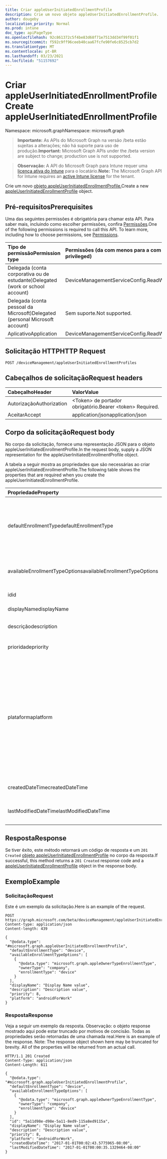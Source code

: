 ```yaml
---
title: Criar appleUserInitiatedEnrollmentProfile
description: Crie um novo objeto appleUserInitiatedEnrollmentProfile.
author: dougeby
localization_priority: Normal
ms.prod: intune
doc_type: apiPageType
ms.openlocfilehash: 92c861372c5f4be83d68f71e7513dd34f99f01f1
ms.sourcegitcommit: f592c9ff96ceeb40caa67fcfe90fe6c8525cb7d2
ms.translationtype: MT
ms.contentlocale: pt-BR
ms.lasthandoff: 03/23/2021
ms.locfileid: "51157692"
---
```

# <a name="create-appleuserinitiatedenrollmentprofile"></a><span data-ttu-id="c2d5e-103">Criar appleUserInitiatedEnrollmentProfile</span><span class="sxs-lookup"><span data-stu-id="c2d5e-103">Create appleUserInitiatedEnrollmentProfile</span></span>

<span data-ttu-id="c2d5e-104">Namespace: microsoft.graph</span><span class="sxs-lookup"><span data-stu-id="c2d5e-104">Namespace: microsoft.graph</span></span>

> <span data-ttu-id="c2d5e-105">**Importante:** As APIs do Microsoft Graph na versão /beta estão sujeitas a alterações; não há suporte para uso de produção.</span><span class="sxs-lookup"><span data-stu-id="c2d5e-105">**Important:** Microsoft Graph APIs under the /beta version are subject to change; production use is not supported.</span></span>

> <span data-ttu-id="c2d5e-106">**Observação:** A API do Microsoft Graph para Intune requer uma [licença ativa do Intune](https://go.microsoft.com/fwlink/?linkid=839381) para o locatário.</span><span class="sxs-lookup"><span data-stu-id="c2d5e-106">**Note:** The Microsoft Graph API for Intune requires an [active Intune license](https://go.microsoft.com/fwlink/?linkid=839381) for the tenant.</span></span>

<span data-ttu-id="c2d5e-107">Crie um novo [objeto appleUserInitiatedEnrollmentProfile.](../resources/intune-enrollment-appleuserinitiatedenrollmentprofile.md)</span><span class="sxs-lookup"><span data-stu-id="c2d5e-107">Create a new [appleUserInitiatedEnrollmentProfile](../resources/intune-enrollment-appleuserinitiatedenrollmentprofile.md) object.</span></span>

## <a name="prerequisites"></a><span data-ttu-id="c2d5e-108">Pré-requisitos</span><span class="sxs-lookup"><span data-stu-id="c2d5e-108">Prerequisites</span></span>
<span data-ttu-id="c2d5e-p101">Uma das seguintes permissões é obrigatória para chamar esta API. Para saber mais, incluindo como escolher permissões, confira [Permissões](/graph/permissions-reference).</span><span class="sxs-lookup"><span data-stu-id="c2d5e-p101">One of the following permissions is required to call this API. To learn more, including how to choose permissions, see [Permissions](/graph/permissions-reference).</span></span>

|<span data-ttu-id="c2d5e-111">Tipo de permissão</span><span class="sxs-lookup"><span data-stu-id="c2d5e-111">Permission type</span></span>|<span data-ttu-id="c2d5e-112">Permissões (da com menos para a com mais privilégios)</span><span class="sxs-lookup"><span data-stu-id="c2d5e-112">Permissions (from least to most privileged)</span></span>|
|:---|:---|
|<span data-ttu-id="c2d5e-113">Delegada (conta corporativa ou de estudante)</span><span class="sxs-lookup"><span data-stu-id="c2d5e-113">Delegated (work or school account)</span></span>|<span data-ttu-id="c2d5e-114">DeviceManagementServiceConfig.ReadWrite.All</span><span class="sxs-lookup"><span data-stu-id="c2d5e-114">DeviceManagementServiceConfig.ReadWrite.All</span></span>|
|<span data-ttu-id="c2d5e-115">Delegada (conta pessoal da Microsoft)</span><span class="sxs-lookup"><span data-stu-id="c2d5e-115">Delegated (personal Microsoft account)</span></span>|<span data-ttu-id="c2d5e-116">Sem suporte.</span><span class="sxs-lookup"><span data-stu-id="c2d5e-116">Not supported.</span></span>|
|<span data-ttu-id="c2d5e-117">Aplicativo</span><span class="sxs-lookup"><span data-stu-id="c2d5e-117">Application</span></span>|<span data-ttu-id="c2d5e-118">DeviceManagementServiceConfig.ReadWrite.All</span><span class="sxs-lookup"><span data-stu-id="c2d5e-118">DeviceManagementServiceConfig.ReadWrite.All</span></span>|

## <a name="http-request"></a><span data-ttu-id="c2d5e-119">Solicitação HTTP</span><span class="sxs-lookup"><span data-stu-id="c2d5e-119">HTTP Request</span></span>
<!-- {
  "blockType": "ignored"
}
-->
``` http
POST /deviceManagement/appleUserInitiatedEnrollmentProfiles
```

## <a name="request-headers"></a><span data-ttu-id="c2d5e-120">Cabeçalhos de solicitação</span><span class="sxs-lookup"><span data-stu-id="c2d5e-120">Request headers</span></span>
|<span data-ttu-id="c2d5e-121">Cabeçalho</span><span class="sxs-lookup"><span data-stu-id="c2d5e-121">Header</span></span>|<span data-ttu-id="c2d5e-122">Valor</span><span class="sxs-lookup"><span data-stu-id="c2d5e-122">Value</span></span>|
|:---|:---|
|<span data-ttu-id="c2d5e-123">Autorização</span><span class="sxs-lookup"><span data-stu-id="c2d5e-123">Authorization</span></span>|<span data-ttu-id="c2d5e-124">&lt;Token&gt; de portador obrigatório.</span><span class="sxs-lookup"><span data-stu-id="c2d5e-124">Bearer &lt;token&gt; Required.</span></span>|
|<span data-ttu-id="c2d5e-125">Aceitar</span><span class="sxs-lookup"><span data-stu-id="c2d5e-125">Accept</span></span>|<span data-ttu-id="c2d5e-126">application/json</span><span class="sxs-lookup"><span data-stu-id="c2d5e-126">application/json</span></span>|

## <a name="request-body"></a><span data-ttu-id="c2d5e-127">Corpo da solicitação</span><span class="sxs-lookup"><span data-stu-id="c2d5e-127">Request body</span></span>
<span data-ttu-id="c2d5e-128">No corpo da solicitação, fornece uma representação JSON para o objeto appleUserInitiatedEnrollmentProfile.</span><span class="sxs-lookup"><span data-stu-id="c2d5e-128">In the request body, supply a JSON representation for the appleUserInitiatedEnrollmentProfile object.</span></span>

<span data-ttu-id="c2d5e-129">A tabela a seguir mostra as propriedades que são necessárias ao criar appleUserInitiatedEnrollmentProfile.</span><span class="sxs-lookup"><span data-stu-id="c2d5e-129">The following table shows the properties that are required when you create the appleUserInitiatedEnrollmentProfile.</span></span>

|<span data-ttu-id="c2d5e-130">Propriedade</span><span class="sxs-lookup"><span data-stu-id="c2d5e-130">Property</span></span>|<span data-ttu-id="c2d5e-131">Tipo</span><span class="sxs-lookup"><span data-stu-id="c2d5e-131">Type</span></span>|<span data-ttu-id="c2d5e-132">Descrição</span><span class="sxs-lookup"><span data-stu-id="c2d5e-132">Description</span></span>|
|:---|:---|:---|
|<span data-ttu-id="c2d5e-133">defaultEnrollmentType</span><span class="sxs-lookup"><span data-stu-id="c2d5e-133">defaultEnrollmentType</span></span>|[<span data-ttu-id="c2d5e-134">appleUserInitiatedEnrollmentType</span><span class="sxs-lookup"><span data-stu-id="c2d5e-134">appleUserInitiatedEnrollmentType</span></span>](../resources/intune-enrollment-appleuserinitiatedenrollmenttype.md)|<span data-ttu-id="c2d5e-135">O tipo de registro de perfil padrão.</span><span class="sxs-lookup"><span data-stu-id="c2d5e-135">The default profile enrollment type.</span></span> <span data-ttu-id="c2d5e-136">Os valores possíveis são: `unknown`, `device`, `user`.</span><span class="sxs-lookup"><span data-stu-id="c2d5e-136">Possible values are: `unknown`, `device`, `user`.</span></span>|
|<span data-ttu-id="c2d5e-137">availableEnrollmentTypeOptions</span><span class="sxs-lookup"><span data-stu-id="c2d5e-137">availableEnrollmentTypeOptions</span></span>|<span data-ttu-id="c2d5e-138">[Coleção appleOwnerTypeEnrollmentType](../resources/intune-enrollment-appleownertypeenrollmenttype.md)</span><span class="sxs-lookup"><span data-stu-id="c2d5e-138">[appleOwnerTypeEnrollmentType](../resources/intune-enrollment-appleownertypeenrollmenttype.md) collection</span></span>|<span data-ttu-id="c2d5e-139">Lista de opções de tipo de registro disponível</span><span class="sxs-lookup"><span data-stu-id="c2d5e-139">List of available enrollment type options</span></span>|
|<span data-ttu-id="c2d5e-140">id</span><span class="sxs-lookup"><span data-stu-id="c2d5e-140">id</span></span>|<span data-ttu-id="c2d5e-141">Cadeia de caracteres</span><span class="sxs-lookup"><span data-stu-id="c2d5e-141">String</span></span>|<span data-ttu-id="c2d5e-142">O GUID do objeto.</span><span class="sxs-lookup"><span data-stu-id="c2d5e-142">The GUID for the object</span></span>|
|<span data-ttu-id="c2d5e-143">displayName</span><span class="sxs-lookup"><span data-stu-id="c2d5e-143">displayName</span></span>|<span data-ttu-id="c2d5e-144">Cadeia de caracteres</span><span class="sxs-lookup"><span data-stu-id="c2d5e-144">String</span></span>|<span data-ttu-id="c2d5e-145">Nome do perfil</span><span class="sxs-lookup"><span data-stu-id="c2d5e-145">Name of the profile</span></span>|
|<span data-ttu-id="c2d5e-146">descrição</span><span class="sxs-lookup"><span data-stu-id="c2d5e-146">description</span></span>|<span data-ttu-id="c2d5e-147">Cadeia de caracteres</span><span class="sxs-lookup"><span data-stu-id="c2d5e-147">String</span></span>|<span data-ttu-id="c2d5e-148">Descrição do perfil</span><span class="sxs-lookup"><span data-stu-id="c2d5e-148">Description of the profile</span></span>|
|<span data-ttu-id="c2d5e-149">prioridade</span><span class="sxs-lookup"><span data-stu-id="c2d5e-149">priority</span></span>|<span data-ttu-id="c2d5e-150">Int32</span><span class="sxs-lookup"><span data-stu-id="c2d5e-150">Int32</span></span>|<span data-ttu-id="c2d5e-151">Prioridade, 0 é mais alta</span><span class="sxs-lookup"><span data-stu-id="c2d5e-151">Priority, 0 is highest</span></span>|
|<span data-ttu-id="c2d5e-152">plataforma</span><span class="sxs-lookup"><span data-stu-id="c2d5e-152">platform</span></span>|[<span data-ttu-id="c2d5e-153">devicePlatformType</span><span class="sxs-lookup"><span data-stu-id="c2d5e-153">devicePlatformType</span></span>](../resources/intune-shared-deviceplatformtype.md)|<span data-ttu-id="c2d5e-154">A plataforma do Dispositivo.</span><span class="sxs-lookup"><span data-stu-id="c2d5e-154">The platform of the Device.</span></span> <span data-ttu-id="c2d5e-155">Os valores possíveis são: `android`, `androidForWork`, `iOS`, `macOS`, `windowsPhone81`, `windows81AndLater`, `windows10AndLater`, `androidWorkProfile`, `unknown`.</span><span class="sxs-lookup"><span data-stu-id="c2d5e-155">Possible values are: `android`, `androidForWork`, `iOS`, `macOS`, `windowsPhone81`, `windows81AndLater`, `windows10AndLater`, `androidWorkProfile`, `unknown`.</span></span>|
|<span data-ttu-id="c2d5e-156">createdDateTime</span><span class="sxs-lookup"><span data-stu-id="c2d5e-156">createdDateTime</span></span>|<span data-ttu-id="c2d5e-157">DateTimeOffset</span><span class="sxs-lookup"><span data-stu-id="c2d5e-157">DateTimeOffset</span></span>|<span data-ttu-id="c2d5e-158">Tempo de criação de perfil</span><span class="sxs-lookup"><span data-stu-id="c2d5e-158">Profile creation time</span></span>|
|<span data-ttu-id="c2d5e-159">lastModifiedDateTime</span><span class="sxs-lookup"><span data-stu-id="c2d5e-159">lastModifiedDateTime</span></span>|<span data-ttu-id="c2d5e-160">DateTimeOffset</span><span class="sxs-lookup"><span data-stu-id="c2d5e-160">DateTimeOffset</span></span>|<span data-ttu-id="c2d5e-161">Tempo de última modificação do perfil</span><span class="sxs-lookup"><span data-stu-id="c2d5e-161">Profile last modified time</span></span>|



## <a name="response"></a><span data-ttu-id="c2d5e-162">Resposta</span><span class="sxs-lookup"><span data-stu-id="c2d5e-162">Response</span></span>
<span data-ttu-id="c2d5e-163">Se tiver êxito, este método retornará um código de resposta e um `201 Created` [objeto appleUserInitiatedEnrollmentProfile](../resources/intune-enrollment-appleuserinitiatedenrollmentprofile.md) no corpo da resposta.</span><span class="sxs-lookup"><span data-stu-id="c2d5e-163">If successful, this method returns a `201 Created` response code and a [appleUserInitiatedEnrollmentProfile](../resources/intune-enrollment-appleuserinitiatedenrollmentprofile.md) object in the response body.</span></span>

## <a name="example"></a><span data-ttu-id="c2d5e-164">Exemplo</span><span class="sxs-lookup"><span data-stu-id="c2d5e-164">Example</span></span>

### <a name="request"></a><span data-ttu-id="c2d5e-165">Solicitação</span><span class="sxs-lookup"><span data-stu-id="c2d5e-165">Request</span></span>
<span data-ttu-id="c2d5e-166">Este é um exemplo da solicitação.</span><span class="sxs-lookup"><span data-stu-id="c2d5e-166">Here is an example of the request.</span></span>
``` http
POST https://graph.microsoft.com/beta/deviceManagement/appleUserInitiatedEnrollmentProfiles
Content-type: application/json
Content-length: 439

{
  "@odata.type": "#microsoft.graph.appleUserInitiatedEnrollmentProfile",
  "defaultEnrollmentType": "device",
  "availableEnrollmentTypeOptions": [
    {
      "@odata.type": "microsoft.graph.appleOwnerTypeEnrollmentType",
      "ownerType": "company",
      "enrollmentType": "device"
    }
  ],
  "displayName": "Display Name value",
  "description": "Description value",
  "priority": 8,
  "platform": "androidForWork"
}
```

### <a name="response"></a><span data-ttu-id="c2d5e-167">Resposta</span><span class="sxs-lookup"><span data-stu-id="c2d5e-167">Response</span></span>
<span data-ttu-id="c2d5e-p104">Veja a seguir um exemplo da resposta. Observação: o objeto response mostrado aqui pode estar truncado por motivos de concisão. Todas as propriedades serão retornadas de uma chamada real.</span><span class="sxs-lookup"><span data-stu-id="c2d5e-p104">Here is an example of the response. Note: The response object shown here may be truncated for brevity. All of the properties will be returned from an actual call.</span></span>
``` http
HTTP/1.1 201 Created
Content-Type: application/json
Content-Length: 611

{
  "@odata.type": "#microsoft.graph.appleUserInitiatedEnrollmentProfile",
  "defaultEnrollmentType": "device",
  "availableEnrollmentTypeOptions": [
    {
      "@odata.type": "microsoft.graph.appleOwnerTypeEnrollmentType",
      "ownerType": "company",
      "enrollmentType": "device"
    }
  ],
  "id": "5a11d98e-d98e-5a11-8ed9-115a8ed9115a",
  "displayName": "Display Name value",
  "description": "Description value",
  "priority": 8,
  "platform": "androidForWork",
  "createdDateTime": "2017-01-01T00:02:43.5775965-08:00",
  "lastModifiedDateTime": "2017-01-01T00:00:35.1329464-08:00"
}
```




